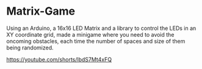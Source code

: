 # Matrix-Game

Using an Arduino, a 16x16 LED Matrix and a library to control the LEDs in an XY coordinate grid, made a minigame where you need to avoid the oncoming obstacles, each time the number of spaces and size of them being randomized.

https://youtube.com/shorts/lbdS7Mt4xFQ
